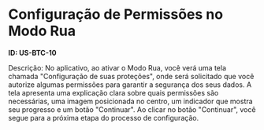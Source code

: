 # Configuração de Permissões no Modo Rua

**ID: US-BTC-10**

Descrição: No aplicativo, ao ativar o Modo Rua, você verá uma tela chamada "Configuração de suas proteções", onde será solicitado que você autorize algumas permissões para garantir a segurança dos seus dados. A tela apresenta uma explicação clara sobre quais permissões são necessárias, uma imagem posicionada no centro, um indicador que mostra seu progresso e um botão "Continuar". Ao clicar no botão "Continuar", você segue para a próxima etapa do processo de configuração.